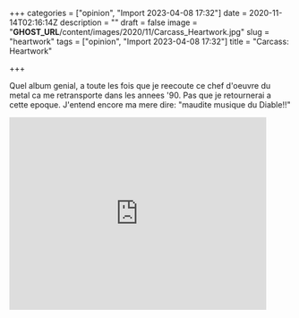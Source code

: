 +++
categories = ["opinion", "Import 2023-04-08 17:32"]
date = 2020-11-14T02:16:14Z
description = ""
draft = false
image = "__GHOST_URL__/content/images/2020/11/Carcass_Heartwork.jpg"
slug = "heartwork"
tags = ["opinion", "Import 2023-04-08 17:32"]
title = "Carcass: Heartwork"

+++


Quel album genial, a toute les fois que je reecoute ce chef d'oeuvre du metal ca me retransporte dans les annees '90. Pas que je retournerai a cette epoque. J'entend encore ma mere dire: "maudite musique du Diable!!"

<iframe width="459" height="344" src="https://www.youtube.com/embed/ZpbpOgUybBM?feature=oembed" frameborder="0" allow="accelerometer; autoplay; clipboard-write; encrypted-media; gyroscope; picture-in-picture" allowfullscreen></iframe>



